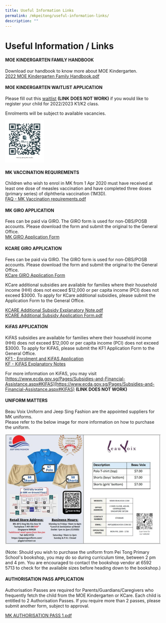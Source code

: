 ```yaml
---
title: Useful Information Links
permalink: /mkpeitong/useful-information-links/
description: ""
---
```


# Useful Information / Links


#### MOE KINDERGARTEN FAMILY HANDBOOK

Download our handbook to know more about MOE Kindergarten.  <br>
[2022 MOE Kindergarten Family Handbook.pdf](/files/MK@Pei%20Tong/2022%20MOE%20Kindergarten%20Family%20Handbook.pdf)

  

  

#### MOE KINDERGARTEN WAITLIST APPLICATION

Please fill out this [waitlist](https://go.gov.sg/mkpt-waitlist) <b>(LINK DOES NOT WORK)</b> if you would like to register your child for 2022/2023 K1/K2 class. 

Enrolments will be subject to available vacancies.


<img src="/images/MK@Pei%20Tong/MKPT%20Waitlist_QR%20Code.png"  
     style="width:25%">

#### MK VACCINATION REQUIREMENTS

Children who wish to enrol in MK from 1 Apr 2020 must have received at least one dose of measles vaccination and have completed three doses (primary series) of diphtheria vaccination (1M3D).<br>
[FAQ - MK Vaccination requirements.pdf](/files/MK@Pei%20Tong/FAQ%20-%20MK%20Vaccination%20requirements.pdf)

  

  

#### MK GIRO APPLICATION

Fees can be paid via GIRO. The GIRO form is used for non-DBS/POSB accounts. Please download the form and submit the original to the General Office.<br>
[MK GIRO Application Form](/files/MK@Pei%20Tong/MK%20GIRO%20APPLICATION%20FORM.pdf)

  

  

#### KCARE GIRO APPLICATION

Fees can be paid via GIRO. The GIRO form is used for non-DBS/POSB accounts. Please download the form and submit the original to the General Office.<br>
[KCare GIRO Application Form](/files/MK@Pei%20Tong/MK%20GIRO%20APPLICATION%20FORM.pdf)

  

KCare additional subsidies are available for families where their household income (HHI) does not exceed $12,000 or per capita income (PCI) does not exceed $3000. To apply for KCare additional subsidies, please submit the Application Form to the General Office.

[KCARE Additional Subsidy Explanatory Note.pdf](/files/MK@Pei%20Tong/KCARE%20Additional%20Subsidy%20Explanatory%20Note.pdf)<br>
[KCARE Additional Subsidy Application Form.pdf](/files/MK@Pei%20Tong/KCARE%20Additional%20Subsidy%20Application%20Form%201.pdf)

  

  

#### KiFAS APPLICATION

KiFAS subsidies are available for families where their household income (HHI) does not exceed $12,000 or per capita income (PCI) does not exceed $3000. To apply for KiFAS, please submit the KF1 Application Form to the General Office.<br>
[KF1 - Enrolment and KiFAS Application](/files/MK@Pei%20Tong/KF1%20-%20Enrolment%20and%20KiFAS%20Application%201%20Aug%202020.pdf)<br>
[KF - KiFAS Explanatory Notes](/files/MK@Pei%20Tong/KF%20-%20KiFAS%20Explanatory%20Notes%201.pdf)

  

For more information on KiFAS, you may visit <br>
[https://www.ecda.gov.sg/Pages/Subsidies-and-Financial-Assistance.aspx#KIFAS](https://www.ecda.gov.sg/Pages/Subsidies-and-Financial-Assistance.aspx#KIFAS) <b>(LINK DOES NOT WORK)</b>

  

#### UNIFORM MATTERS

Beau Voix Uniform and Jeep Sing Fashion are the appointed suppliers for MK uniforms. <br>
Please refer to the below image for more information on how to purchase the uniform.

![](/images/MK@Pei%20Tong/Uniform%20Suppliers_Flyer.jpg)

(Note: Should you wish to purchase the uniform from Pei Tong Primary School's bookshop, you may do so during curriculum time, between 2 pm and 4 pm. You are encouraged to contact the bookshop vendor at 6592 5713 to check for the available sizes before heading down to the bookshop.)  

  

  

#### AUTHORISATION PASS APPLICATION

Authorisation Passes are required for Parents/Guardians/Caregivers who frequently fetch the child from the MOE Kindergarten or KCare. Each child is entitled to 2 Authorisation Passes. If you require more than 2 passes, please submit another form, subject to approval.

[MK AUTHORISATION PASS 1.pdf](/files/MK@Pei%20Tong/MK%20AUTHORISATION%20PASS%201.pdf)